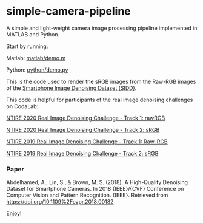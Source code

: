 # simple-camera-pipeline
A simple and light-weight camera image processing pipeline implemented in MATLAB and Python.

Start by running:

Matlab: [matlab/demo.m](matlab/demo.m)

Python: [python/demo.py](python/demo.py)

This is the code used to render the sRGB images from the Raw-RGB images of the [Smartphone Image Denoising Dataset (SIDD)](https://www.eecs.yorku.ca/~kamel/sidd/).

This code is helpful for participants of the real image denoising challenges on CodaLab:

[NTIRE 2020 Real Image Denoising Challenge - Track 1: rawRGB](https://competitions.codalab.org/competitions/22230)

[NTIRE 2020 Real Image Denoising Challenge - Track 2: sRGB](https://competitions.codalab.org/competitions/22231)

[NTIRE 2019 Real Image Denoising Challenge - Track 1: Raw-RGB](https://competitions.codalab.org/competitions/21258)

[NTIRE 2019 Real Image Denoising Challenge - Track 2: sRGB](https://competitions.codalab.org/competitions/21266)

### Paper
Abdelhamed, A., Lin, S., & Brown, M. S. (2018). A High-Quality Denoising Dataset for Smartphone Cameras. In 2018 {IEEE}/{CVF} Conference on Computer Vision and Pattern Recognition. {IEEE}. Retrieved from https://doi.org/10.1109%2Fcvpr.2018.00182

Enjoy!
